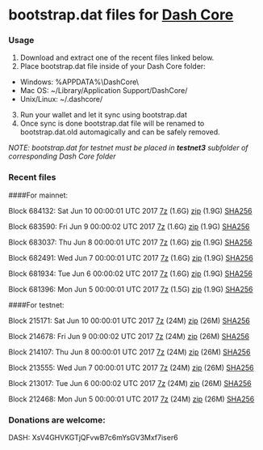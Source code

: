 # bootstrap.dat files for [Dash Core](https://www.dash.org)

### Usage

1. Download and extract one of the recent files linked below.
2. Place bootstrap.dat file inside of your Dash Core folder:
 - Windows: %APPDATA%\DashCore\
 - Mac OS: ~/Library/Application Support/DashCore/
 - Unix/Linux: ~/.dashcore/
3. Run your wallet and let it sync using bootstrap.dat
4. Once sync is done bootstrap.dat file will be renamed to bootstrap.dat.old automagically and can be safely removed.

_NOTE: bootstrap.dat for testnet must be placed in **testnet3** subfolder of corresponding Dash Core folder_

### Recent files

####For mainnet:

Block 684132: Sat Jun 10 00:00:01 UTC 2017 [7z](https://transfer.sh/12JVF3/bootstrap.dat.20170610.7z) (1.6G) [zip](https://transfer.sh/h6ssk/bootstrap.dat.20170610.zip) (1.9G) [SHA256](https://transfer.sh/rHj9L/sha256.txt)

Block 683590: Fri Jun  9 00:00:02 UTC 2017 [7z](https://transfer.sh/uEMkE/bootstrap.dat.20170609.7z) (1.6G) [zip](https://transfer.sh/sPb7J/bootstrap.dat.20170609.zip) (1.9G) [SHA256](https://transfer.sh/13dlrw/sha256.txt)

Block 683037: Thu Jun  8 00:00:01 UTC 2017 [7z](https://transfer.sh/BVTVg/bootstrap.dat.20170608.7z) (1.6G) [zip](https://transfer.sh/ysjET/bootstrap.dat.20170608.zip) (1.9G) [SHA256](https://transfer.sh/Vj3fM/sha256.txt)

Block 682491: Wed Jun  7 00:00:01 UTC 2017 [7z](https://transfer.sh/NrYFc/bootstrap.dat.20170607.7z) (1.6G) [zip](https://transfer.sh/4Haq0/bootstrap.dat.20170607.zip) (1.9G) [SHA256](https://transfer.sh/nqWm1/sha256.txt)

Block 681934: Tue Jun  6 00:00:02 UTC 2017 [7z](https://transfer.sh/sRulW/bootstrap.dat.20170606.7z) (1.6G) [zip](https://transfer.sh/KLpcX/bootstrap.dat.20170606.zip) (1.9G) [SHA256](https://transfer.sh/MZLIg/sha256.txt)

Block 681396: Mon Jun  5 00:00:01 UTC 2017 [7z](https://transfer.sh/SisRV/bootstrap.dat.20170605.7z) (1.5G) [zip](https://transfer.sh/hhhwt/bootstrap.dat.20170605.zip) (1.9G) [SHA256](https://transfer.sh/11v1rt/sha256.txt)

####For testnet:

Block 215171: Sat Jun 10 00:00:01 UTC 2017 [7z](https://transfer.sh/2Zwjt/bootstrap.dat.20170610.7z) (24M) [zip](https://transfer.sh/BMPm9/bootstrap.dat.20170610.zip) (26M) [SHA256](https://transfer.sh/DEAgp/sha256.txt)

Block 214678: Fri Jun  9 00:00:02 UTC 2017 [7z](https://transfer.sh/Ycrsl/bootstrap.dat.20170609.7z) (24M) [zip](https://transfer.sh/hL1cK/bootstrap.dat.20170609.zip) (26M) [SHA256](https://transfer.sh/Ps8nf/sha256.txt)

Block 214107: Thu Jun  8 00:00:01 UTC 2017 [7z](https://transfer.sh/EWz2X/bootstrap.dat.20170608.7z) (24M) [zip](https://transfer.sh/bCryv/bootstrap.dat.20170608.zip) (26M) [SHA256](https://transfer.sh/15CF2H/sha256.txt)

Block 213555: Wed Jun  7 00:00:01 UTC 2017 [7z](https://transfer.sh/AOB0l/bootstrap.dat.20170607.7z) (24M) [zip](https://transfer.sh/shnSu/bootstrap.dat.20170607.zip) (26M) [SHA256](https://transfer.sh/ittjP/sha256.txt)

Block 213017: Tue Jun  6 00:00:02 UTC 2017 [7z](https://transfer.sh/JKCCK/bootstrap.dat.20170606.7z) (24M) [zip](https://transfer.sh/ikix0/bootstrap.dat.20170606.zip) (26M) [SHA256](https://transfer.sh/stEat/sha256.txt)

Block 212468: Mon Jun  5 00:00:01 UTC 2017 [7z](https://transfer.sh/11OfI0/bootstrap.dat.20170605.7z) (24M) [zip](https://transfer.sh/13aupv/bootstrap.dat.20170605.zip) (26M) [SHA256](https://transfer.sh/HAe5B/sha256.txt)

### Donations are welcome:

DASH: XsV4GHVKGTjQFvwB7c6mYsGV3Mxf7iser6
